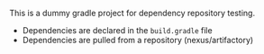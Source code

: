 This is a dummy gradle project for dependency repository testing.

- Dependencies are declared in the `build.gradle` file
- Dependencies are pulled from a repository (nexus/artifactory)
